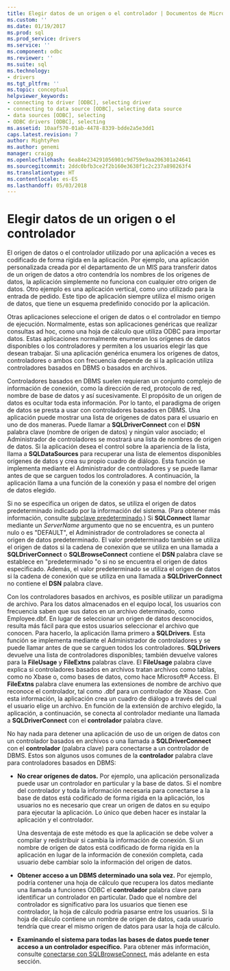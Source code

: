 ```yaml
---
title: Elegir datos de un origen o el controlador | Documentos de Microsoft
ms.custom: ''
ms.date: 01/19/2017
ms.prod: sql
ms.prod_service: drivers
ms.service: ''
ms.component: odbc
ms.reviewer: ''
ms.suite: sql
ms.technology:
- drivers
ms.tgt_pltfrm: ''
ms.topic: conceptual
helpviewer_keywords:
- connecting to driver [ODBC], selecting driver
- connecting to data source [ODBC], selecting data source
- data sources [ODBC], selecting
- ODBC drivers [ODBC], selecting
ms.assetid: 10aaf570-01ab-4478-8339-bdde2a5e3dd1
caps.latest.revision: 7
author: MightyPen
ms.author: genemi
manager: craigg
ms.openlocfilehash: 6ea84e234291056901c9d759e9aa206301a24641
ms.sourcegitcommit: 2ddc0bfb3ce2f2b160e3638f1c2c237a898263f4
ms.translationtype: HT
ms.contentlocale: es-ES
ms.lasthandoff: 05/03/2018
---
```

# <a name="choosing-a-data-source-or-driver"></a>Elegir datos de un origen o el controlador
El origen de datos o el controlador utilizado por una aplicación a veces es codificado de forma rígida en la aplicación. Por ejemplo, una aplicación personalizada creada por el departamento de un MIS para transferir datos de un origen de datos a otro contendría los nombres de los orígenes de datos, la aplicación simplemente no funciona con cualquier otro origen de datos. Otro ejemplo es una aplicación vertical, como uno utilizado para la entrada de pedido. Este tipo de aplicación siempre utiliza el mismo origen de datos, que tiene un esquema predefinido conocido por la aplicación.  
  
 Otras aplicaciones seleccione el origen de datos o el controlador en tiempo de ejecución. Normalmente, estas son aplicaciones genéricas que realizar consultas ad hoc, como una hoja de cálculo que utiliza ODBC para importar datos. Estas aplicaciones normalmente enumeran los orígenes de datos disponibles o los controladores y permiten a los usuarios elegir las que desean trabajar. Si una aplicación genérica enumera los orígenes de datos, controladores o ambos con frecuencia depende de si la aplicación utiliza controladores basados en DBMS o basados en archivos.  
  
 Controladores basados en DBMS suelen requieran un conjunto complejo de información de conexión, como la dirección de red, protocolo de red, nombre de base de datos y así sucesivamente. El propósito de un origen de datos es ocultar toda esta información. Por lo tanto, el paradigma de origen de datos se presta a usar con controladores basados en DBMS. Una aplicación puede mostrar una lista de orígenes de datos para el usuario en uno de dos maneras. Puede llamar a **SQLDriverConnect** con el **DSN** palabra clave (nombre de origen de datos) y ningún valor asociado; el Administrador de controladores se mostrará una lista de nombres de origen de datos. Si la aplicación desea el control sobre la apariencia de la lista, llama a **SQLDataSources** para recuperar una lista de elementos disponibles orígenes de datos y crea su propio cuadro de diálogo. Esta función se implementa mediante el Administrador de controladores y se puede llamar antes de que se carguen todos los controladores. A continuación, la aplicación llama a una función de la conexión y pasa el nombre del origen de datos elegido.  
  
 Si no se especifica un origen de datos, se utiliza el origen de datos predeterminado indicado por la información del sistema. (Para obtener más información, consulte [subclave predeterminado](../../../odbc/reference/install/default-subkey.md).) Si **SQLConnect** llamar mediante un *ServerName* argumento que no se encuentra, es un puntero nulo o es "DEFAULT", el Administrador de controladores se conecta al origen de datos predeterminado. El valor predeterminado también se utiliza el origen de datos si la cadena de conexión que se utiliza en una llamada a **SQLDriverConnect** o **SQLBrowseConnect** contiene el **DSN** palabra clave se establece en "predeterminado "o si no se encuentra el origen de datos especificado. Además, el valor predeterminado se utiliza el origen de datos si la cadena de conexión que se utiliza en una llamada a **SQLDriverConnect** no contiene el **DSN** palabra clave.  
  
 Con los controladores basados en archivos, es posible utilizar un paradigma de archivo. Para los datos almacenados en el equipo local, los usuarios con frecuencia saben que sus datos en un archivo determinado, como Employee.dbf. En lugar de seleccionar un origen de datos desconocidos, resulta más fácil para que estos usuarios seleccionar el archivo que conocen. Para hacerlo, la aplicación llama primero a **SQLDrivers**. Esta función se implementa mediante el Administrador de controladores y se puede llamar antes de que se carguen todos los controladores. **SQLDrivers** devuelve una lista de controladores disponibles; también devuelve valores para la **FileUsage** y **FileExtns** palabras clave. El **FileUsage** palabra clave explica si controladores basados en archivos tratan archivos como tablas, como no Xbase o, como bases de datos, como hace Microsoft® Access. El **FileExtns** palabra clave enumera las extensiones de nombre de archivo que reconoce el controlador, tal como .dbf para un controlador de Xbase. Con esta información, la aplicación crea un cuadro de diálogo a través del cual el usuario elige un archivo. En función de la extensión de archivo elegido, la aplicación, a continuación, se conecta al controlador mediante una llamada a **SQLDriverConnect** con el **controlador** palabra clave.  
  
 No hay nada para detener una aplicación de uso de un origen de datos con un controlador basados en archivos o una llamada a **SQLDriverConnect** con el **controlador** (palabra clave) para conectarse a un controlador de DBMS. Estos son algunos usos comunes de la **controlador** palabra clave para controladores basados en DBMS:  
  
-   **No crear orígenes de datos.** Por ejemplo, una aplicación personalizada puede usar un controlador en particular y la base de datos. Si el nombre del controlador y toda la información necesaria para conectarse a la base de datos está codificado de forma rígida en la aplicación, los usuarios no es necesario que crear un origen de datos en su equipo para ejecutar la aplicación. Lo único que deben hacer es instalar la aplicación y el controlador.  
  
     Una desventaja de este método es que la aplicación se debe volver a compilar y redistribuir si cambia la información de conexión. Si un nombre de origen de datos está codificado de forma rígida en la aplicación en lugar de la información de conexión completa, cada usuario debe cambiar solo la información del origen de datos.  
  
-   **Obtener acceso a un DBMS determinado una sola vez.** Por ejemplo, podría contener una hoja de cálculo que recupera los datos mediante una llamada a funciones ODBC el **controlador** palabra clave para identificar un controlador en particular. Dado que el nombre del controlador es significativo para los usuarios que tienen ese controlador, la hoja de cálculo podría pasarse entre los usuarios. Si la hoja de cálculo contiene un nombre de origen de datos, cada usuario tendría que crear el mismo origen de datos para usar la hoja de cálculo.  
  
-   **Examinando el sistema para todas las bases de datos puede tener acceso a un controlador específico.** Para obtener más información, consulte [conectarse con SQLBrowseConnect](../../../odbc/reference/develop-app/connecting-with-sqlbrowseconnect.md), más adelante en esta sección.
